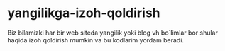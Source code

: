 # yangilikga-izoh-qoldirish
Biz bilamizki har bir web siteda yangilik yoki blog vh bo`limlar bor shular haqida izoh qoldirish mumkin va bu kodlarim yordam beradi. 
